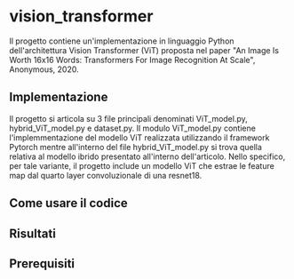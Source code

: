 # vision_transformer

Il progetto contiene un'implementazione in linguaggio Python dell'architettura Vision Transformer (ViT) proposta nel paper "An Image Is Worth 16x16 Words:
Transformers For Image Recognition At Scale", Anonymous, 2020.

<h2>Implementazione</h2>
Il progetto si articola su 3 file principali denominati ViT_model.py, hybrid_ViT_model.py e dataset.py.
Il modulo ViT_model.py contiene l'implemmentazione del modello ViT realizzata utilizzando il framework Pytorch mentre all'interno del file hybrid_ViT_model.py 
si trova quella relativa al modello ibrido presentato all'interno dell'articolo. Nello specifico, per tale variante, il progetto include un modello ViT
che estrae le feature map dal quarto layer convoluzionale di una resnet18.

<h2>Come usare il codice</h2>


<h2>Risultati</h2>

<h2>Prerequisiti</h2>

